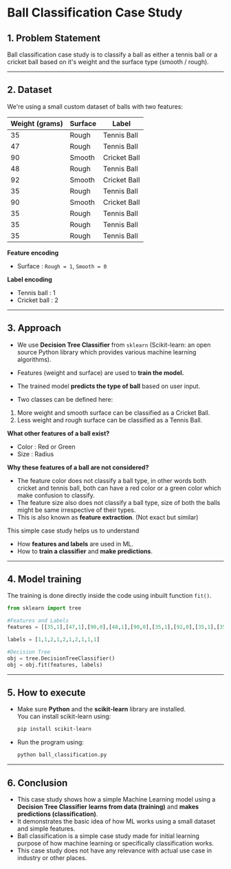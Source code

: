 # Ball Classification Case Study

## 1. Problem Statement
Ball classification case study is to classify a ball as either a tennis ball or a cricket ball based on it's weight and the surface type (smooth / rough).

--- 
## 2. Dataset   
We're using a small custom dataset of balls with two features:

| Weight (grams) | Surface | Label        |
|----------------|---------|-------------|
| 35             | Rough   | Tennis Ball |
| 47             | Rough   | Tennis Ball |
| 90             | Smooth  | Cricket Ball |
| 48             | Rough   | Tennis Ball |
| 92             | Smooth  | Cricket Ball |
| 35             | Rough   | Tennis Ball |
| 90             | Smooth  | Cricket Ball |
| 35             | Rough   | Tennis Ball |
| 35             | Rough   | Tennis Ball |
| 35             | Rough   | Tennis Ball |

**Feature encoding**
- Surface : `Rough = 1`, `Smooth = 0`

**Label encoding**
- Tennis ball : 1
- Cricket ball : 2

---

## 3. Approach
- We use **Decision Tree Classifier** from `sklearn` (Scikit-learn: an open source Python library which provides various machine learning algorithms).
- Features (weight and surface) are used to **train the model.**
- The trained model **predicts the type of ball** based on user input.

- Two classes can be defined here:
1. More weight and smooth surface can be classified as a Cricket Ball.
2. Less weight and rough surface can be classified as a Tennis Ball.

**What other features of a ball exist?**
- Color : Red or Green
- Size : Radius 

**Why these features of a ball are not considered?**
- The feature color does not classify a ball type, in other words both cricket and tennis ball, both can have a red color or a green color which make confusion to classify. 
- The feature size also does not classify a ball type, size of both the balls might be same irrespective of their types.
- This is also known as **feature extraction**. (Not exact but similar)

This simple case study helps us to understand
- How **features and labels** are used in ML.
- How to **train a classifier** and **make predictions**.

---

## 4. Model training
The training is done directly inside the code using inbuilt function `fit()`.

```python
from sklearn import tree

#Features and Labels
features = [[35,1],[47,1],[90,0],[48,1],[90,0],[35,1],[92,0],[35,1],[35,1],[35,1]]

labels = [1,1,2,1,2,1,2,1,1,1]

#Decision Tree
obj = tree.DecisionTreeClassifier()
obj = obj.fit(features, labels)

```

---

## 5. How to execute
- Make sure **Python** and the **scikit-learn** library are installed.  
  You can install scikit-learn using:
  ```bash
  pip install scikit-learn
- Run the program using:
    ```bash
    python ball_classification.py

---
## 6. Conclusion
- This case study shows how a simple Machine Learning model using a **Decision Tree Classifier** **learns from data (training)** and **makes predictions (classification)**.  
- It demonstrates the basic idea of how ML works using a small dataset and simple features.
- Ball classification is a simple case study made for initial learning purpose of how machine learning or specifically classification works.
- This case study does not have any relevance with actual use case in industry or other places.


